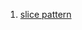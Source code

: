  1. [slice pattern](https://adventures.michaelfbryan.com/posts/daily/slice-patterns/?utm_source=reddit&utm_medium=social&utm_campaign=daily-rust-slice-patterns)
